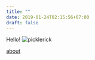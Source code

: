 ```yaml
---
title: ""
date: 2019-01-24T02:15:56+07:00
draft: false
---
```


Hello!
![picklerick](/images/pickle-rick.jpg)

[about](/about)
